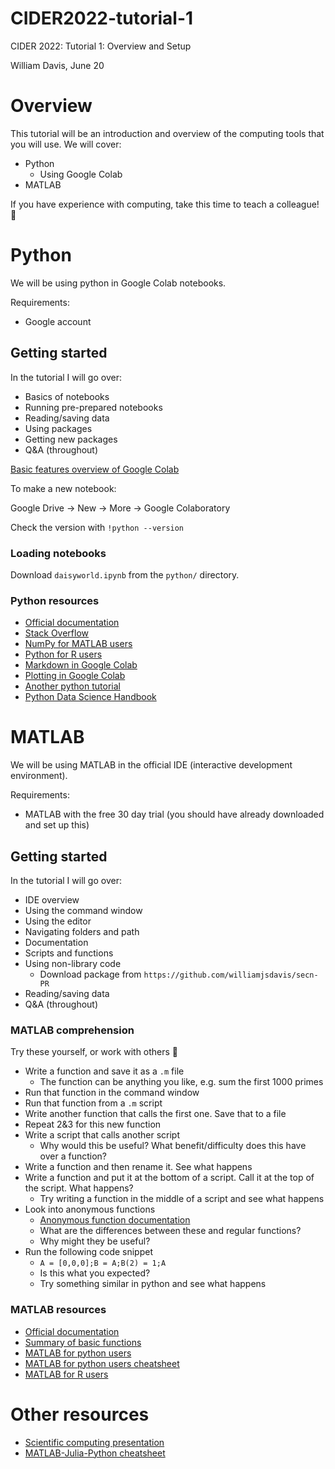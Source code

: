 # CIDER2022-tutorial-1
CIDER 2022: Tutorial 1: Overview and Setup

William Davis, June 20

# Overview

This tutorial will be an introduction and overview of the computing tools that you will use. We will cover:

 - Python
    - Using Google Colab
 - MATLAB

If you have experience with computing, take this time to teach a colleague! 🙂

# Python

We will be using python in Google Colab notebooks.

Requirements:
 - Google account

## Getting started

In the tutorial I will go over:
- Basics of notebooks
- Running pre-prepared notebooks
- Reading/saving data
- Using packages
- Getting new packages
- Q&A (throughout)

[Basic features overview of Google Colab](https://colab.research.google.com/notebooks/basic_features_overview.ipynb)

To make a new notebook:

Google Drive -> New -> More -> Google Colaboratory

Check the version with `!python --version`

### Loading notebooks

Download `daisyworld.ipynb` from the `python/` directory.

### Python resources

- [Official documentation](https://docs.python.org/3.7/contents.html)
- [Stack Overflow](https://stackoverflow.com/)
- [NumPy for MATLAB users](https://numpy.org/doc/stable/user/numpy-for-matlab-users.html)
- [Python for R users](https://richardson.byu.edu/624/lpython/PythonforRusers.pdf)
- [Markdown in Google Colab](https://colab.research.google.com/notebooks/markdown_guide.ipynb)
- [Plotting in Google Colab](https://colab.research.google.com/notebooks/charts.ipynb)
- [Another python tutorial](https://colab.research.google.com/github/cs231n/cs231n.github.io/blob/master/python-colab.ipynb)
- [Python Data Science Handbook](https://jakevdp.github.io/PythonDataScienceHandbook/)

# MATLAB

We will be using MATLAB in the official IDE (interactive development environment).

Requirements:
 - MATLAB with the free 30 day trial (you should have already downloaded and set up this)

## Getting started

In the tutorial I will go over:
- IDE overview
- Using the command window
- Using the editor
- Navigating folders and path
- Documentation
- Scripts and functions
- Using non-library code
   - Download package from `https://github.com/williamjsdavis/secn-PR`
- Reading/saving data
- Q&A (throughout)

### MATLAB comprehension

Try these yourself, or work with others 🙂
  - Write a function and save it as a `.m` file
      - The function can be anything you like, e.g. sum the first 1000 primes
  - Run that function in the command window
  - Run that function from a `.m` script
  - Write another function that calls the first one. Save that to a file
  - Repeat 2&3 for this new function
  - Write a script that calls another script
      - Why would this be useful? What benefit/difficulty does this have over a function?
  - Write a function and then rename it. See what happens
  - Write a function and put it at the bottom of a script. Call it at the top of the script. What happens?
      - Try writing a function in the middle of a script and see what happens
  - Look into anonymous functions
      - [Anonymous function documentation](https://www.mathworks.com/help/matlab/matlab_prog/anonymous-functions.html)
      - What are the differences between these and regular functions?
      - Why might they be useful?
  - Run the following code snippet
      - `A = [0,0,0];B = A;B(2) = 1;A`
      - Is this what you expected?
      - Try something similar in python and see what happens

### MATLAB resources

 - [Official documentation](https://www.mathworks.com/help/matlab/)
 - [Summary of basic functions](https://www.mathworks.com/content/dam/mathworks/fact-sheet/matlab-basic-functions-reference.pdf)
 - [MATLAB for python users](https://blogs.mathworks.com/student-lounge/2021/02/19/introduction-to-matlab-for-python-users/)
 - [MATLAB for python users cheatsheet](https://www.mathworks.com/content/dam/mathworks/fact-sheet/matlab-for-python-users-cheat-sheet.pdf)
 - [MATLAB for R users](https://cran.r-project.org/doc/contrib/Hiebeler-matlabR.pdf)

# Other resources

- [Scientific computing presentation]([https://docs.python.org/3.7/contents.html](https://posgeo.files.wordpress.com/2021/05/scientific-computing-languages.pdf))
- [MATLAB-Julia-Python cheatsheet](https://cheatsheets.quantecon.org/)

